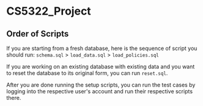 # CS5322_Project

## Order of Scripts
If you are starting from a fresh database, here is the sequence of script you should run:
`schema.sql` > `load_data.sql` > `load_policies.sql`

If you are working on an existing database with existing data and you want to reset the database to its original form, you can run `reset.sql`.

After you are done running the setup scripts, you can run the test cases by logging into the respective user's account and run their respective scripts there.